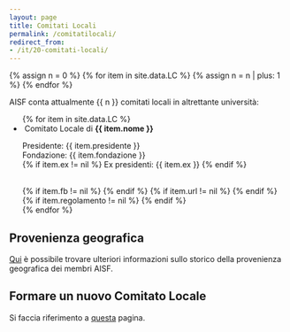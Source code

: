 ```yaml
---
layout: page
title: Comitati Locali
permalink: /comitatilocali/
redirect_from:
- /it/20-comitati-locali/
---
```


{% assign n = 0 %}
{% for item in site.data.LC %}
{% assign n = n | plus: 1 %}
{% endfor %}

AISF conta attualmente {{ n }} comitati locali in altrettante università:

<ul class="collection">
{% for item in site.data.LC %}
<li class="collection-item avatar" id="{{ item.nome }}">
<!-- <div class="tertiary-content">
	<img src="{{ item.logo }}">
</div> -->
<img src="{{ item.img }}" alt="" class="circle">
Comitato Locale	di <b> {{ item.nome }} </b>
<p>
Presidente: {{ item.presidente }} 
<br>
Fondazione: {{ item.fondazione }}
<br>
{% if item.ex != nil %}
Ex presidenti: {{ item.ex }}
{% endif %} 				
</p>
<br>
{% if item.fb != nil %}	
<a href="{{ item.fb }}" target="_blank" title="Pagina Facebook">
<i class="fa fa-lg fa-facebook-square" aria-hidden="true"></i>
</a>
{% endif %}
{% if item.url != nil %}	
<a href="{{ item.url }}" target="_blank" title="Pagina Web">
<i class="fas fa-lg fa-globe" aria-hidden="true"></i>
</a>
{% endif %}
{% if item.regolamento != nil %}
<a href="{{ item.regolamento }}" target="_blank" title="Regolamento Interno">
<i class="fa fa-lg fa-file-text"></i>
</a>
{% endif %}
<a href="mailto:{{ item.mail }}&#64;&#97;&#105;&#45;&#115;&#102;&#46;&#105;&#116;" title="Indirizzo email">
<i class="fa fa-lg fa-envelope"></i>
</a>
</li>
{% endfor %}
</ul>


## Provenienza geografica

<a href="/geo/">Qui</a> è possibile trovare ulteriori informazioni sullo storico della provenienza geografica dei membri AISF.

## Formare un nuovo Comitato Locale

Si faccia riferimento a [questa](/nuovocomitatolocale/) pagina.
